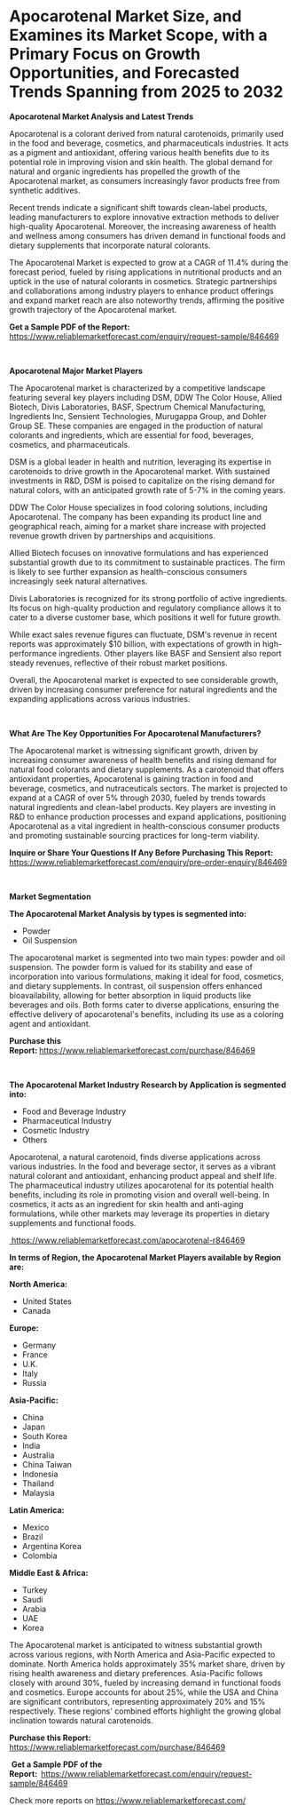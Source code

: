 <p><h1>Apocarotenal Market Size, and Examines its Market Scope, with a Primary Focus on Growth Opportunities, and Forecasted Trends Spanning from 2025 to 2032</h1></p><p><strong>Apocarotenal Market Analysis and Latest Trends</strong></p>
<p><p>Apocarotenal is a colorant derived from natural carotenoids, primarily used in the food and beverage, cosmetics, and pharmaceuticals industries. It acts as a pigment and antioxidant, offering various health benefits due to its potential role in improving vision and skin health. The global demand for natural and organic ingredients has propelled the growth of the Apocarotenal market, as consumers increasingly favor products free from synthetic additives.</p><p>Recent trends indicate a significant shift towards clean-label products, leading manufacturers to explore innovative extraction methods to deliver high-quality Apocarotenal. Moreover, the increasing awareness of health and wellness among consumers has driven demand in functional foods and dietary supplements that incorporate natural colorants.</p><p>The Apocarotenal Market is expected to grow at a CAGR of 11.4% during the forecast period, fueled by rising applications in nutritional products and an uptick in the use of natural colorants in cosmetics. Strategic partnerships and collaborations among industry players to enhance product offerings and expand market reach are also noteworthy trends, affirming the positive growth trajectory of the Apocarotenal market.</p></p>
<p><strong>Get a Sample PDF of the Report:&nbsp;</strong> <a href="https://www.reliablemarketforecast.com/enquiry/request-sample/846469?utm_campaign=2736&utm_medium=2&utm_source=Github&utm_content=ia&utm_term=31032025&utm_id=apocarotenal">https://www.reliablemarketforecast.com/enquiry/request-sample/846469</a></p>
<p>&nbsp;</p>
<p><strong>Apocarotenal Major Market Players</strong></p>
<p><p>The Apocarotenal market is characterized by a competitive landscape featuring several key players including DSM, DDW The Color House, Allied Biotech, Divis Laboratories, BASF, Spectrum Chemical Manufacturing, Ingredients Inc, Sensient Technologies, Murugappa Group, and Dohler Group SE. These companies are engaged in the production of natural colorants and ingredients, which are essential for food, beverages, cosmetics, and pharmaceuticals.</p><p>DSM is a global leader in health and nutrition, leveraging its expertise in carotenoids to drive growth in the Apocarotenal market. With sustained investments in R&D, DSM is poised to capitalize on the rising demand for natural colors, with an anticipated growth rate of 5-7% in the coming years.</p><p>DDW The Color House specializes in food coloring solutions, including Apocarotenal. The company has been expanding its product line and geographical reach, aiming for a market share increase with projected revenue growth driven by partnerships and acquisitions.</p><p>Allied Biotech focuses on innovative formulations and has experienced substantial growth due to its commitment to sustainable practices. The firm is likely to see further expansion as health-conscious consumers increasingly seek natural alternatives.</p><p>Divis Laboratories is recognized for its strong portfolio of active ingredients. Its focus on high-quality production and regulatory compliance allows it to cater to a diverse customer base, which positions it well for future growth.</p><p>While exact sales revenue figures can fluctuate, DSM's revenue in recent reports was approximately $10 billion, with expectations of growth in high-performance ingredients. Other players like BASF and Sensient also report steady revenues, reflective of their robust market positions.</p><p>Overall, the Apocarotenal market is expected to see considerable growth, driven by increasing consumer preference for natural ingredients and the expanding applications across various industries.</p></p>
<p>&nbsp;</p>
<p><strong>What Are The Key Opportunities For Apocarotenal Manufacturers?</strong></p>
<p><p>The Apocarotenal market is witnessing significant growth, driven by increasing consumer awareness of health benefits and rising demand for natural food colorants and dietary supplements. As a carotenoid that offers antioxidant properties, Apocarotenal is gaining traction in food and beverage, cosmetics, and nutraceuticals sectors. The market is projected to expand at a CAGR of over 5% through 2030, fueled by trends towards natural ingredients and clean-label products. Key players are investing in R&D to enhance production processes and expand applications, positioning Apocarotenal as a vital ingredient in health-conscious consumer products and promoting sustainable sourcing practices for long-term viability.</p></p>
<p><strong>Inquire or Share Your Questions If Any Before Purchasing This Report:</strong> <a href="https://www.reliablemarketforecast.com/enquiry/pre-order-enquiry/846469?utm_campaign=2736&utm_medium=2&utm_source=Github&utm_content=ia&utm_term=31032025&utm_id=apocarotenal">https://www.reliablemarketforecast.com/enquiry/pre-order-enquiry/846469</a></p>
<p>&nbsp;</p>
<p><strong>Market Segmentation</strong></p>
<p><strong>The Apocarotenal Market Analysis by types is segmented into:</strong></p>
<p><ul><li>Powder</li><li>Oil Suspension</li></ul></p>
<p><p>The apocarotenal market is segmented into two main types: powder and oil suspension. The powder form is valued for its stability and ease of incorporation into various formulations, making it ideal for food, cosmetics, and dietary supplements. In contrast, oil suspension offers enhanced bioavailability, allowing for better absorption in liquid products like beverages and oils. Both forms cater to diverse applications, ensuring the effective delivery of apocarotenal's benefits, including its use as a coloring agent and antioxidant.</p></p>
<p><strong>Purchase this Report:&nbsp;</strong><a href="https://www.reliablemarketforecast.com/purchase/846469?utm_campaign=2736&utm_medium=2&utm_source=Github&utm_content=ia&utm_term=31032025&utm_id=apocarotenal">https://www.reliablemarketforecast.com/purchase/846469</a></p>
<p>&nbsp;</p>
<p><strong>The Apocarotenal Market Industry Research by Application is segmented into:</strong></p>
<p><ul><li>Food and Beverage Industry</li><li>Pharmaceutical Industry</li><li>Cosmetic Industry</li><li>Others</li></ul></p>
<p><p>Apocarotenal, a natural carotenoid, finds diverse applications across various industries. In the food and beverage sector, it serves as a vibrant natural colorant and antioxidant, enhancing product appeal and shelf life. The pharmaceutical industry utilizes apocarotenal for its potential health benefits, including its role in promoting vision and overall well-being. In cosmetics, it acts as an ingredient for skin health and anti-aging formulations, while other markets may leverage its properties in dietary supplements and functional foods.</p></p>
<p><a href="https://www.reliablemarketforecast.com/apocarotenal-r846469?utm_campaign=2736&utm_medium=2&utm_source=Github&utm_content=ia&utm_term=31032025&utm_id=apocarotenal">&nbsp;https://www.reliablemarketforecast.com/apocarotenal-r846469</a></p>
<p><strong>In terms of Region, the Apocarotenal Market Players available by Region are:</strong></p>
<p>
    <p> <strong> North America: </strong>
        <ul>
            <li>United States</li>
            <li>Canada</li>
        </ul>
        </p> 
    <p> <strong> Europe: </strong>
        <ul>
            <li>Germany</li>
            <li>France</li>
            <li>U.K.</li>
            <li>Italy</li>
            <li>Russia</li>
        </ul>
        </p> 
    <p> <strong> Asia-Pacific: </strong>
        <ul>
            <li>China</li>
            <li>Japan</li>
            <li>South Korea</li>
            <li>India</li>
            <li>Australia</li>
            <li>China Taiwan</li>
            <li>Indonesia</li>
            <li>Thailand</li>
            <li>Malaysia</li>
        </ul>
        </p> 
    <p> <strong> Latin America: </strong>
        <ul>
            <li>Mexico</li>
            <li>Brazil</li>
            <li>Argentina Korea</li>
            <li>Colombia</li>
        </ul>
        </p> 
    <p> <strong> Middle East & Africa: </strong>
        <ul>
            <li>Turkey</li>
            <li>Saudi</li>
            <li>Arabia</li>
            <li>UAE</li>
            <li>Korea</li>
        </ul>
    </p>
    </p>
<p><p>The Apocarotenal market is anticipated to witness substantial growth across various regions, with North America and Asia-Pacific expected to dominate. North America holds approximately 35% market share, driven by rising health awareness and dietary preferences. Asia-Pacific follows closely with around 30%, fueled by increasing demand in functional foods and cosmetics. Europe accounts for about 25%, while the USA and China are significant contributors, representing approximately 20% and 15% respectively. These regions' combined efforts highlight the growing global inclination towards natural carotenoids.</p></p>
<p><strong>Purchase this Report: </strong><a href="https://www.reliablemarketforecast.com/purchase/846469?utm_campaign=2736&utm_medium=2&utm_source=Github&utm_content=ia&utm_term=31032025&utm_id=apocarotenal">https://www.reliablemarketforecast.com/purchase/846469</a></p>
<p>&nbsp;<strong>Get a Sample PDF of the Report:&nbsp;&nbsp;</strong><a href="https://www.reliablemarketforecast.com/enquiry/request-sample/846469?utm_campaign=2736&utm_medium=2&utm_source=Github&utm_content=ia&utm_term=31032025&utm_id=apocarotenal">https://www.reliablemarketforecast.com/enquiry/request-sample/846469</a></p>
<p><strong></strong></p>
<p>Check more reports on <a href="https://www.reliablemarketforecast.com/?utm_campaign=2736&utm_medium=2&utm_source=Github&utm_content=ia&utm_term=31032025&utm_id=apocarotenal">https://www.reliablemarketforecast.com/</a></p>